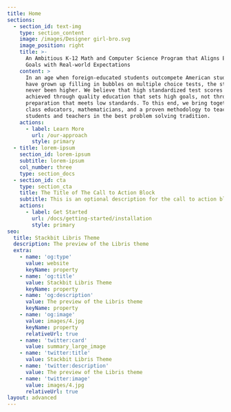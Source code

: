 ```yaml
---
title: Home
sections:
  - section_id: text-img
    type: section_content
    image: /images/Designer girl-bro.svg
    image_position: right
    title: >-
      An Ambitious K-12 Math and Computer Science Program that Aligns Education
      Goals with Real-world Expectations
    content: >
      In an age when foreign-educated students outcompete American students who
      have grown up filling in bubbles on multiple choice tests, the stakes have
      never been higher. We believe that high standardized test scores are best
      achieved through quality education that sets high goals, not through test
      preparation that meets low standards. To this end, we bring together world
      class educators, mathematicians, and a proven methodology to teach both
      students and teachers in the best problem solving tradition.
    actions:
      - label: Learn More
        url: /our-approach
        style: primary
  - title: lorem-ipsum
    section_id: lorem-ipsum
    subtitle: lorem-ipsum
    col_number: three
    type: section_docs
  - section_id: cta
    type: section_cta
    title: The Title of The Call to Action Block
    subtitle: This is an optional description for the call to action block.
    actions:
      - label: Get Started
        url: /docs/getting-started/installation
        style: primary
seo:
  title: Stackbit Libris Theme
  description: The preview of the Libris theme
  extra:
    - name: 'og:type'
      value: website
      keyName: property
    - name: 'og:title'
      value: Stackbit Libris Theme
      keyName: property
    - name: 'og:description'
      value: The preview of the Libris theme
      keyName: property
    - name: 'og:image'
      value: images/4.jpg
      keyName: property
      relativeUrl: true
    - name: 'twitter:card'
      value: summary_large_image
    - name: 'twitter:title'
      value: Stackbit Libris Theme
    - name: 'twitter:description'
      value: The preview of the Libris theme
    - name: 'twitter:image'
      value: images/4.jpg
      relativeUrl: true
layout: advanced
---
```

